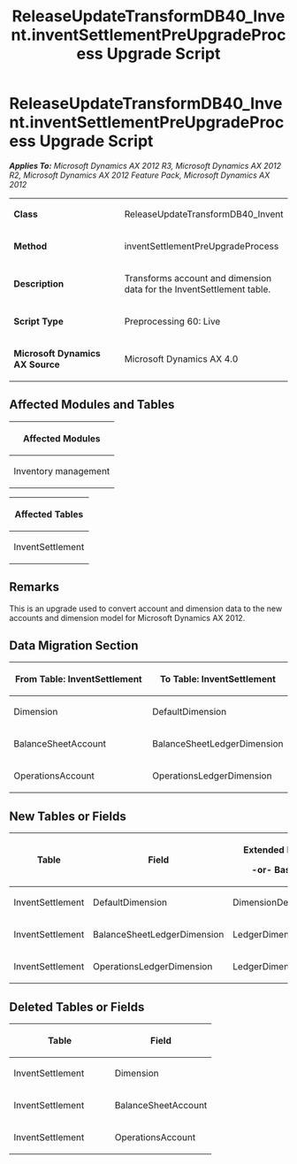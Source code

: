 ﻿---
title: ReleaseUpdateTransformDB40_Invent.inventSettlementPreUpgradeProcess Upgrade Script
TOCTitle: ReleaseUpdateTransformDB40_Invent.inventSettlementPreUpgradeProcess Upgrade Script
ms:assetid: 14bd796a-1756-3fd8-7d82-a091d0c8ebd0
ms:mtpsurl: https://msdn.microsoft.com/en-us/library/JJ718520(v=AX.60)
ms:contentKeyID: 49706803
ms.date: 05/18/2015
mtps_version: v=AX.60
---

# ReleaseUpdateTransformDB40\_Invent.inventSettlementPreUpgradeProcess Upgrade Script 


_**Applies To:** Microsoft Dynamics AX 2012 R3, Microsoft Dynamics AX 2012 R2, Microsoft Dynamics AX 2012 Feature Pack, Microsoft Dynamics AX 2012_

<table>
<colgroup>
<col style="width: 50%" />
<col style="width: 50%" />
</colgroup>
<tbody>
<tr class="odd">
<td><p><strong>Class</strong></p></td>
<td><p>ReleaseUpdateTransformDB40_Invent</p></td>
</tr>
<tr class="even">
<td><p><strong>Method</strong></p></td>
<td><p>inventSettlementPreUpgradeProcess</p></td>
</tr>
<tr class="odd">
<td><p><strong>Description</strong></p></td>
<td><p>Transforms account and dimension data for the InventSettlement table.</p></td>
</tr>
<tr class="even">
<td><p><strong>Script Type</strong></p></td>
<td><p>Preprocessing 60: Live</p></td>
</tr>
<tr class="odd">
<td><p><strong>Microsoft Dynamics AX Source</strong></p></td>
<td><p>Microsoft Dynamics AX 4.0</p></td>
</tr>
</tbody>
</table>


## Affected Modules and Tables

<table>
<colgroup>
<col style="width: 100%" />
</colgroup>
<thead>
<tr class="header">
<th><p>Affected Modules</p></th>
</tr>
</thead>
<tbody>
<tr class="odd">
<td><p>Inventory management</p></td>
</tr>
</tbody>
</table>


<table>
<colgroup>
<col style="width: 100%" />
</colgroup>
<thead>
<tr class="header">
<th><p>Affected Tables</p></th>
</tr>
</thead>
<tbody>
<tr class="odd">
<td><p>InventSettlement</p></td>
</tr>
</tbody>
</table>


## Remarks

This is an upgrade used to convert account and dimension data to the new accounts and dimension model for Microsoft Dynamics AX 2012.

## Data Migration Section

<table>
<colgroup>
<col style="width: 50%" />
<col style="width: 50%" />
</colgroup>
<thead>
<tr class="header">
<th><p>From Table: InventSettlement</p></th>
<th><p>To Table: InventSettlement</p></th>
</tr>
</thead>
<tbody>
<tr class="odd">
<td><p>Dimension</p></td>
<td><p>DefaultDimension</p></td>
</tr>
<tr class="even">
<td><p>BalanceSheetAccount</p></td>
<td><p>BalanceSheetLedgerDimension</p></td>
</tr>
<tr class="odd">
<td><p>OperationsAccount</p></td>
<td><p>OperationsLedgerDimension</p></td>
</tr>
</tbody>
</table>


## New Tables or Fields

<table>
<colgroup>
<col style="width: 33%" />
<col style="width: 33%" />
<col style="width: 33%" />
</colgroup>
<thead>
<tr class="header">
<th><p>Table</p></th>
<th><p>Field</p></th>
<th><p>Extended Data Type</p>
<p>-or- Base Enum</p></th>
</tr>
</thead>
<tbody>
<tr class="odd">
<td><p>InventSettlement</p></td>
<td><p>DefaultDimension</p></td>
<td><p>DimensionDefault</p></td>
</tr>
<tr class="even">
<td><p>InventSettlement</p></td>
<td><p>BalanceSheetLedgerDimension</p></td>
<td><p>LedgerDimensionAccount</p></td>
</tr>
<tr class="odd">
<td><p>InventSettlement</p></td>
<td><p>OperationsLedgerDimension</p></td>
<td><p>LedgerDimensionAccount</p></td>
</tr>
</tbody>
</table>


## Deleted Tables or Fields

<table>
<colgroup>
<col style="width: 50%" />
<col style="width: 50%" />
</colgroup>
<thead>
<tr class="header">
<th><p>Table</p></th>
<th><p>Field</p></th>
</tr>
</thead>
<tbody>
<tr class="odd">
<td><p>InventSettlement</p></td>
<td><p>Dimension</p></td>
</tr>
<tr class="even">
<td><p>InventSettlement</p></td>
<td><p>BalanceSheetAccount</p></td>
</tr>
<tr class="odd">
<td><p>InventSettlement</p></td>
<td><p>OperationsAccount</p></td>
</tr>
</tbody>
</table>

  


